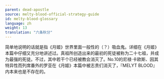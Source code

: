 ```yaml
---
parent: dead-apostle
source: melty-blood-official-strategy-guide
id: melty-blood-glossary
language: zh
weight: 13
translation: "六条秋分"
---
```


简单地说明的话就是指《月姬》世界里面一般性的（？）吸血鬼。详细在《月姬》本篇中仔细又充分地讲述过。真祖所创造出来的最初的死徒被称为二十七祖，并成为最强的死徒。不过，其中若干个已经被教会消灭了。No.10的尼禄·卡欧斯、因其特异性而列席番外的罗亚在《月姬》本篇中被志贵们消灭了，『MELYT BLOOD』内本来也是不存在的。
